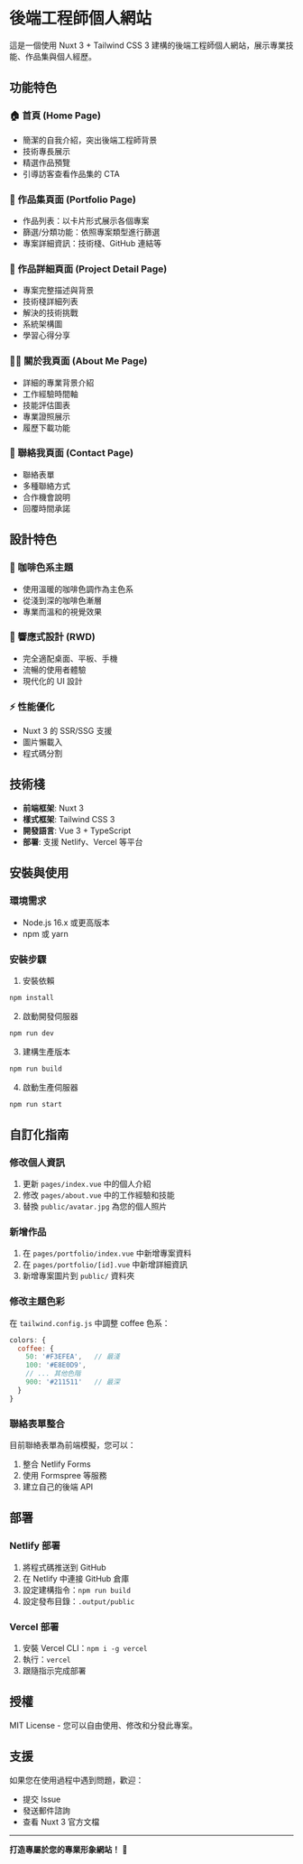 # 後端工程師個人網站

這是一個使用 Nuxt 3 + Tailwind CSS 3 建構的後端工程師個人網站，展示專業技能、作品集與個人經歷。

## 功能特色

### 🏠 首頁 (Home Page)
- 簡潔的自我介紹，突出後端工程師背景
- 技術專長展示
- 精選作品預覽
- 引導訪客查看作品集的 CTA

### 💼 作品集頁面 (Portfolio Page)
- 作品列表：以卡片形式展示各個專案
- 篩選/分類功能：依照專案類型進行篩選
- 專案詳細資訊：技術棧、GitHub 連結等

### 📄 作品詳細頁面 (Project Detail Page)
- 專案完整描述與背景
- 技術棧詳細列表
- 解決的技術挑戰
- 系統架構圖
- 學習心得分享

### 👨‍💻 關於我頁面 (About Me Page)
- 詳細的專業背景介紹
- 工作經驗時間軸
- 技能評估圖表
- 專業證照展示
- 履歷下載功能

### 📧 聯絡我頁面 (Contact Page)
- 聯絡表單
- 多種聯絡方式
- 合作機會說明
- 回覆時間承諾

## 設計特色

### 🎨 咖啡色系主題
- 使用溫暖的咖啡色調作為主色系
- 從淺到深的咖啡色漸層
- 專業而溫和的視覺效果

### 📱 響應式設計 (RWD)
- 完全適配桌面、平板、手機
- 流暢的使用者體驗
- 現代化的 UI 設計

### ⚡ 性能優化
- Nuxt 3 的 SSR/SSG 支援
- 圖片懶載入
- 程式碼分割

## 技術棧

- **前端框架**: Nuxt 3
- **樣式框架**: Tailwind CSS 3
- **開發語言**: Vue 3 + TypeScript
- **部署**: 支援 Netlify、Vercel 等平台

## 安裝與使用

### 環境需求
- Node.js 16.x 或更高版本
- npm 或 yarn

### 安裝步驟

1. 安裝依賴
```bash
npm install
```

2. 啟動開發伺服器
```bash
npm run dev
```

3. 建構生產版本
```bash
npm run build
```

4. 啟動生產伺服器
```bash
npm run start
```

## 自訂化指南

### 修改個人資訊
1. 更新 `pages/index.vue` 中的個人介紹
2. 修改 `pages/about.vue` 中的工作經驗和技能
3. 替換 `public/avatar.jpg` 為您的個人照片

### 新增作品
1. 在 `pages/portfolio/index.vue` 中新增專案資料
2. 在 `pages/portfolio/[id].vue` 中新增詳細資訊
3. 新增專案圖片到 `public/` 資料夾

### 修改主題色彩
在 `tailwind.config.js` 中調整 coffee 色系：

```javascript
colors: {
  coffee: {
    50: '#F3EFEA',   // 最淺
    100: '#E8E0D9',
    // ... 其他色階
    900: '#211511'   // 最深
  }
}
```

### 聯絡表單整合
目前聯絡表單為前端模擬，您可以：
1. 整合 Netlify Forms
2. 使用 Formspree 等服務
3. 建立自己的後端 API

## 部署

### Netlify 部署
1. 將程式碼推送到 GitHub
2. 在 Netlify 中連接 GitHub 倉庫
3. 設定建構指令：`npm run build`
4. 設定發布目錄：`.output/public`

### Vercel 部署
1. 安裝 Vercel CLI：`npm i -g vercel`
2. 執行：`vercel`
3. 跟隨指示完成部署

## 授權

MIT License - 您可以自由使用、修改和分發此專案。

## 支援

如果您在使用過程中遇到問題，歡迎：
- 提交 Issue
- 發送郵件諮詢
- 查看 Nuxt 3 官方文檔

---

**打造專屬於您的專業形象網站！** 🚀
